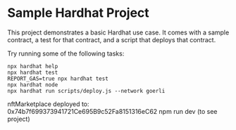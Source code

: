 # Sample Hardhat Project

This project demonstrates a basic Hardhat use case. It comes with a sample contract, a test for that contract, and a script that deploys that contract.

Try running some of the following tasks:

```shell
npx hardhat help
npx hardhat test
REPORT_GAS=true npx hardhat test
npx hardhat node
npx hardhat run scripts/deploy.js --network goerli
```
nftMarketplace deployed to: 0x74b7f699373941721Ce695B9c52Fa8151316eC62
npm run dev (to see project)
